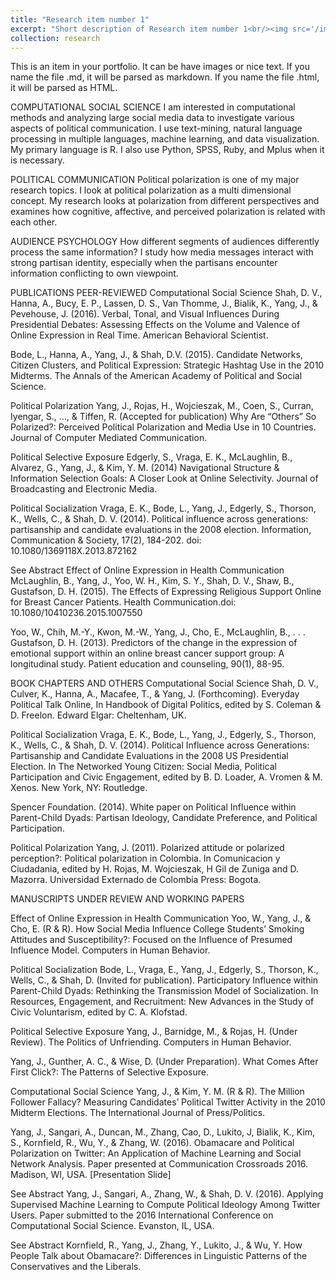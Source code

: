 ```yaml
---
title: "Research item number 1"
excerpt: "Short description of Research item number 1<br/><img src='/images/500x300.png'>"
collection: research
---
```


This is an item in your portfolio. It can be have images or nice text. If you name the file .md, it will be parsed as markdown. If you name the file .html, it will be parsed as HTML. 


COMPUTATIONAL SOCIAL SCIENCE
I am interested in computational methods and analyzing large social media data to investigate various aspects of political communication. I use text-mining, natural language processing in multiple languages, machine learning, and data visualization. My primary language is R. I also use Python, SPSS, Ruby, and Mplus when it is necessary.

POLITICAL COMMUNICATION
Political polarization is one of my major research topics. I look at political polarization as a multi dimensional concept. My research looks at polarization from different perspectives and examines how cognitive, affective, and perceived polarization is related with each other.

AUDIENCE PSYCHOLOGY
How different segments of audiences differently process the same information? I study how media messages interact with strong partisan identity, especially when the partisans encounter information conflicting to own viewpoint.

PUBLICATIONS
PEER-REVIEWED
Computational Social Science
Shah, D. V., Hanna, A., Bucy, E. P., Lassen, D. S., Van Thomme, J., Bialik, K., Yang, J., & Pevehouse, J. (2016). Verbal, Tonal, and Visual Influences During Presidential Debates: Assessing Effects on the Volume and Valence of Online Expression in Real Time. American Behavioral Scientist.

Bode, L., Hanna, A., Yang, J., & Shah, D.V. (2015). Candidate Networks, Citizen Clusters, and Political Expression: Strategic Hashtag Use in the 2010 Midterms. The Annals of the American Academy of Political and Social Science.

Political Polarization
Yang, J., Rojas, H., Wojcieszak, M., Coen, S., Curran, Iyengar, S., …, & Tiffen, R. (Accepted for publication) Why Are “Others” So Polarized?: Perceived Political Polarization and Media Use in 10 Countries. Journal of Computer Mediated Communication.

Political Selective Exposure
Edgerly, S., Vraga, E. K., McLaughlin, B., Alvarez, G., Yang, J., & Kim, Y. M. (2014) Navigational Structure & Information Selection Goals: A Closer Look at Online Selectivity. Journal of Broadcasting and Electronic Media.

Political Socialization
Vraga, E. K., Bode, L., Yang, J., Edgerly, S., Thorson, K., Wells, C., & Shah, D. V. (2014). Political influence across generations: partisanship and candidate evaluations in the 2008 election. Information, Communication & Society, 17(2), 184-202. doi: 10.1080/1369118X.2013.872162

See Abstract
Effect of Online Expression in Health Communication
McLaughlin, B., Yang, J., Yoo, W. H., Kim, S. Y., Shah, D. V., Shaw, B., Gustafson, D. H. (2015). The Effects of Expressing Religious Support Online for Breast Cancer Patients. Health Communication.doi: 10.1080/10410236.2015.1007550

Yoo, W., Chih, M.-Y., Kwon, M.-W., Yang, J., Cho, E., McLaughlin, B., . . . Gustafson, D. H. (2013). Predictors of the change in the expression of emotional support within an online breast cancer support group: A longitudinal study. Patient education and counseling, 90(1), 88-95.

BOOK CHAPTERS AND OTHERS
Computational Social Science
Shah, D. V., Culver, K., Hanna, A., Macafee, T., & Yang, J. (Forthcoming). Everyday Political Talk Online, In Handbook of Digital Politics, edited by S. Coleman & D. Freelon. Edward Elgar: Cheltenham, UK.

Political Socialization
Vraga, E. K., Bode, L., Yang, J., Edgerly, S., Thorson, K., Wells, C., & Shah, D. V. (2014). Political Influence across Generations: Partisanship and Candidate Evaluations in the 2008 US Presidential Election. In The Networked Young Citizen: Social Media, Political Participation and Civic Engagement, edited by B. D. Loader, A. Vromen & M. Xenos. New York, NY: Routledge.

Spencer Foundation. (2014). White paper on Political Influence within Parent-Child Dyads: Partisan Ideology, Candidate Preference, and Political Participation.

Political Polarization
Yang, J. (2011). Polarized attitude or polarized perception?: Political polarization in Colombia. In Comunicacion y Ciudadania, edited by H. Rojas, M. Wojcieszak, H Gil de Zuniga and D. Mazorra. Universidad Externado de Colombia Press: Bogota.

MANUSCRIPTS UNDER REVIEW AND WORKING PAPERS
 
 
Effect of Online Expression in Health Communication
Yoo, W., Yang, J., & Cho, E. (R & R). How Social Media Influence College Students’ Smoking Attitudes and Susceptibility?: Focused on the Influence of Presumed Influence Model. Computers in Human Behavior.

Political Socialization
Bode, L., Vraga, E., Yang, J., Edgerly, S., Thorson, K., Wells, C., & Shah, D. (Invited for publication). Participatory Influence within Parent-Child Dyads: Rethinking the Transmission Model of Socialization. In Resources, Engagement, and Recruitment: New Advances in the Study of Civic Voluntarism, edited by C. A. Klofstad.

Political Selective Exposure
Yang, J., Barnidge, M., & Rojas, H. (Under Review). The Politics of Unfriending. Computers in Human Behavior.

Yang, J., Gunther, A. C., & Wise, D. (Under Preparation). What Comes After First Click?: The Patterns of Selective Exposure.

Computational Social Science
Yang, J., & Kim, Y. M. (R & R). The Million Follower Fallacy? Measuring Candidates’ Political Twitter Activity in the 2010 Midterm Elections. The International Journal of Press/Politics.

Yang, J., Sangari, A., Duncan, M., Zhang, Cao, D., Lukito, J, Bialik, K., Kim, S., Kornfield, R., Wu, Y., & Zhang, W. (2016). Obamacare and Political Polarization on Twitter: An Application of Machine Learning and Social Network Analysis. Paper presented at Communication Crossroads 2016. Madison, WI, USA. [Presentation Slide]

See Abstract
Yang, J., Sangari, A., Zhang, W., & Shah, D. V. (2016). Applying Supervised Machine Learning to Compute Political Ideology Among Twitter Users. Paper submitted to the 2016 International Conference on Computational Social Science. Evanston, IL, USA.

See Abstract
Kornfield, R., Yang, J., Zhang, Y., Lukito, J., & Wu, Y. How People Talk about Obamacare?: Differences in Linguistic Patterns of the Conservatives and the Liberals.
